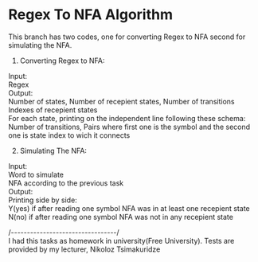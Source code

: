 # Regex To NFA Algorithm

This branch has two codes, one for converting Regex to NFA second for simulating the NFA.<br/>

1) Converting Regex to NFA:<br/>

Input:<br/>
	Regex<br/>
Output:<br/>
	Number of states, Number of recepient states, Number of transitions<br/>
	Indexes of recepient states<br/>
	For each state, printing on the independent line following these schema:<br/>
		Number of transitions, Pairs where first one is the symbol and the second one is state index to wich it connects<br/>

2) Simulating The NFA:<br/>

Input:<br/>
	Word to simulate<br/>
	NFA according to the previous task<br/>
Output:<br/>
	Printing side by side:<br/>
		Y(yes) if after reading one symbol NFA was in at least one recepient state<br/>
		N(no)  if after reading one symbol NFA was not in any recepient state<br/>


/---------------------------------/<br/>
I had this tasks as homework in university(Free University). Tests are provided by my lecturer, Nikoloz Tsimakuridze
	